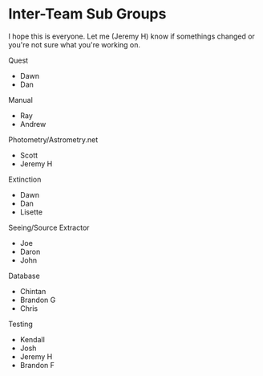 # Inter-Team Sub Groups #

I hope this is everyone. Let me (Jeremy H) know if somethings changed or you're not sure what you're working on.

Quest
  * Dawn
  * Dan

Manual
  * Ray
  * Andrew

Photometry/Astrometry.net
  * Scott
  * Jeremy H

Extinction
  * Dawn
  * Dan
  * Lisette

Seeing/Source Extractor
  * Joe
  * Daron
  * John

Database
  * Chintan
  * Brandon G
  * Chris

Testing
  * Kendall
  * Josh
  * Jeremy H
  * Brandon F